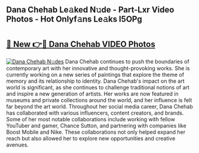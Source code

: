 ## Dana Chehab Le𝚊ked N𝚞de - Part-Lxr Video Photos - Hot Onlyf𝚊ns Le𝚊ks l5OPg

# <h2><a href="http://ab61030.deff.icu/?id=Dana+Chehab">🔗 New 👉🔴 Dana Chehab VIDEO Photos</a></h2>

[![Dana Chehab N𝚞des](https://i.imgur.com/rIISA9y.gif)](http://ab61030.deff.icu/?id=Dana+Chehab)
Dana Chehab continues to push the boundaries of contemporary art with her innovative and thought-provoking works. She is currently working on a new series of paintings that explore the theme of memory and its relationship to identity. Dana Chehab's impact on the art world is significant, as she continues to challenge traditional notions of art and inspire a new generation of artists. Her works are now featured in museums and private collections around the world, and her influence is felt far beyond the art world. Throughout her social media career, Dana Chehab has collaborated with various influencers, content creators, and brands. Some of her most notable collaborations include working with fellow YouTuber and gamer, Chance Sutton, and partnering with companies like Boost Mobile and Nike. These collaborations not only helped expand her reach but also allowed her to explore new opportunities and creative avenues.
